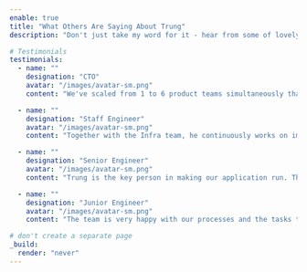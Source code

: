 ```yaml
---
enable: true
title: "What Others Are Saying About Trung"
description: "Don't just take my word for it - hear from some of lovely people I've worked with over the years!  Check out some of the testimonials below to see what others are saying about Trung."

# Testimonials
testimonials:
  - name: ""
    designation: "CTO"
    avatar: "/images/avatar-sm.png"
    content: "We've scaled from 1 to 6 product teams simultaneously thanks to the solid foundations Trung laid. Trung excels at seeing the big picture for our team and where we can and should focus our resources."

  - name: ""
    designation: "Staff Engineer"
    avatar: "/images/avatar-sm.png"
    content: "Together with the Infra team, he continuously works on improving the development experience for engineers. He digs deep into problems rather than throwing money at them—this has kept us aligned with business needs."

  - name: ""
    designation: "Senior Engineer"
    avatar: "/images/avatar-sm.png"
    content: "Trung is the key person in making our application run. There's a lot of compromises we could make in engineering, but we could only push forward because of how robust our infrastructure is."

  - name: ""
    designation: "Junior Engineer"
    avatar: "/images/avatar-sm.png"
    content: "The team is very happy with our processes and the tasks they work on. Morale is high, which is a great feeling. He creates space for others by mentoring & actively involving team members."

# don't create a separate page
_build:
  render: "never"
---
```


